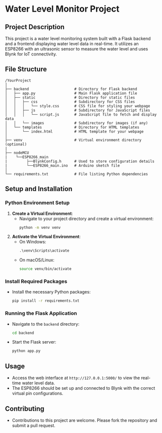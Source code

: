 # Water Level Monitor Project

## Project Description
This project is a water level monitoring system built with a Flask backend and a frontend displaying water level data in real-time. It utilizes an ESP8266 with an ultrasonic sensor to measure the water level and uses Blynk for IoT connectivity.

## File Structure
```
/YourProject
│
├── backend                     # Directory for Flask backend
│   ├── app.py                  # Main Flask application file
│   ├── static                  # Directory for static files
│   │   ├── css                 # Subdirectory for CSS files
│   │   │   └── style.css       # CSS file for styling your webpage
│   │   ├── js                  # Subdirectory for JavaScript files
│   │   │   └── script.js       # JavaScript file to fetch and display data
│   │   └── images              # Subdirectory for images (if any)
│   └── templates               # Directory for HTML templates
│       └── index.html          # HTML template for your webpage
│
├── venv                        # Virtual environment directory (optional)
|
├── nodeMCU
|    └──ESP8266_main
|         ├──BlynkConfig.h      # Used to store configuration details
|         └──ESP8266_main.ino   # Arduino sketch file
│
└── requirements.txt            # File listing Python dependencies
```

## Setup and Installation

### Python Environment Setup
1. **Create a Virtual Environment**:
   - Navigate to your project directory and create a virtual environment:
     ```bash
     python -m venv venv
     ```
2. **Activate the Virtual Environment**:
   - On Windows:
     ```cmd
     .\venv\Scripts\activate
     ```
   - On macOS/Linux:
     ```bash
     source venv/bin/activate
     ```

### Install Required Packages
- Install the necessary Python packages:
  ```bash
  pip install -r requirements.txt
  ```

### Running the Flask Application
- Navigate to the `backend` directory:
  ```bash
  cd backend
  ```
- Start the Flask server:
  ```bash
  python app.py
  ```

## Usage
- Access the web interface at `http://127.0.0.1:5000/` to view the real-time water level data.
- The ESP8266 should be set up and connected to Blynk with the correct virtual pin configurations.

## Contributing
- Contributions to this project are welcome. Please fork the repository and submit a pull request.
